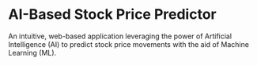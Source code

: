 # AI-Based Stock Price Predictor
 An intuitive, web-based application leveraging the power of Artificial Intelligence (AI) to predict stock price movements with the aid of Machine Learning (ML).
